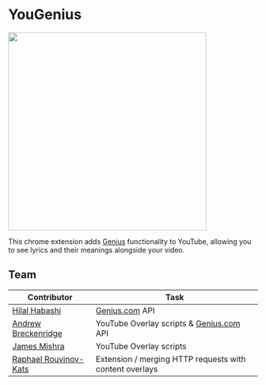 YouGenius
===========
<img align="center" src="http://i.imgur.com/NRKViTh.png" width="400" height="400"></img><br>

This chrome extension adds [Genius](http://genius.com) functionality to YouTube, allowing you to see lyrics and their meanings alongside your video.

## Team
Contributor | Task
--- | ---
[Hilal Habashi](https://github.com/hilalh) | [Genius.com](http://genius.com) API
[Andrew Breckenridge](https://github.com/AndrewSB) | YouTube Overlay scripts & [Genius.com](http://genius.com) API
[James Mishra](https://github.com/jamesmishra) | YouTube Overlay scripts
[Raphael Rouvinov-Kats](https://github.com/raphaelrk) | Extension / merging HTTP requests with content overlays
